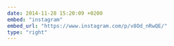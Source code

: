 ```yaml
---
date: 2014-11-28 15:20:09 +0200
embed: "instagram"
embed_url: "https://www.instagram.com/p/v8Od_nRwQE/"
type: "right"
---
```

